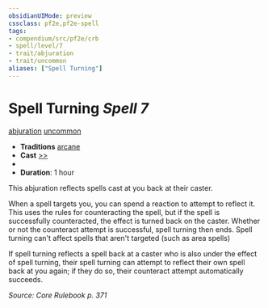 ```yaml
---
obsidianUIMode: preview
cssclass: pf2e,pf2e-spell
tags:
- compendium/src/pf2e/crb
- spell/level/7
- trait/abjuration
- trait/uncommon
aliases: ["Spell Turning"]
---
```

# Spell Turning *Spell 7*   
[abjuration](abjuration.md "Abjuration School Trait")  [uncommon](uncommon.md "Uncommon Rarity Trait")  

- **Traditions** [arcane](arcane.md "Arcane Tradition Trait")
- **Cast** [>>](chapter-9-playing-the-game.md#Actions "Two-Action") 
- 
- **Duration**: 1 hour

This abjuration reflects spells cast at you back at their caster.

When a spell targets you, you can spend a reaction to attempt to reflect it. This uses the rules for counteracting the spell, but if the spell is successfully counteracted, the effect is turned back on the caster. Whether or not the counteract attempt is successful, spell turning then ends. Spell turning can't affect spells that aren't targeted (such as area spells)

If spell turning reflects a spell back at a caster who is also under the effect of spell turning, their spell turning can attempt to reflect their own spell back at you again; if they do so, their counteract attempt automatically succeeds.

*Source: Core Rulebook p. 371*